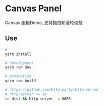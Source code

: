 # Canvas Panel

Canvas 画板Demo, 支持拖拽和滚轮缩放
## Use

```bash
#
yarn install

# development
yarn run dev

# production
yarn run build

# https://github.com/http-party/http-server
# http-server >= 14
cd dist && http-server -p 8080

```
